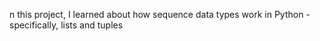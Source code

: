 n this project, I learned about how sequence data types work in Python - specifically, lists and tuples
